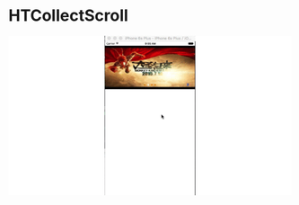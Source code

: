 # HTCollectScroll

![Alt Text](https://github.com/haitaowu/HTCollectScroll/blob/master/HTCollectScroll/imgs/infiniteScroll.gif)
